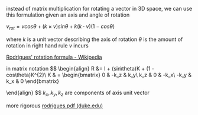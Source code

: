 instead of matrix multiplication for rotating a vector in 3D space, we can use this formulation given an axis and angle of rotation


$v_{rot} = vcos\theta + (k \times v)sin\theta + k(k\cdot v)(1-cos\theta)$

where 
	$k$ is a unit vector describing the axis of rotation
	$\theta$ is the amount of rotation in right hand rule $v$ incurs

[Rodrigues' rotation formula - Wikipedia](https://en.wikipedia.org/wiki/Rodrigues%27_rotation_formula)

in matrix notation
$$
\begin{align}
R &= I + (sin\theta)K + (1 - cos\theta)K^{2}\\
K & = \begin{bmatrix}
0 & -k_z & k_y\\
k_z & 0  & -k_x\\
-k_y & k_x & 0
\end{bmatrix}

\end{align}
$$
$k_x, k_y, k_z$ are components of axis unit vector


more rigorous 
[rodrigues.pdf (duke.edu)](https://courses.cs.duke.edu/fall13/compsci527/notes/rodrigues.pdf)

